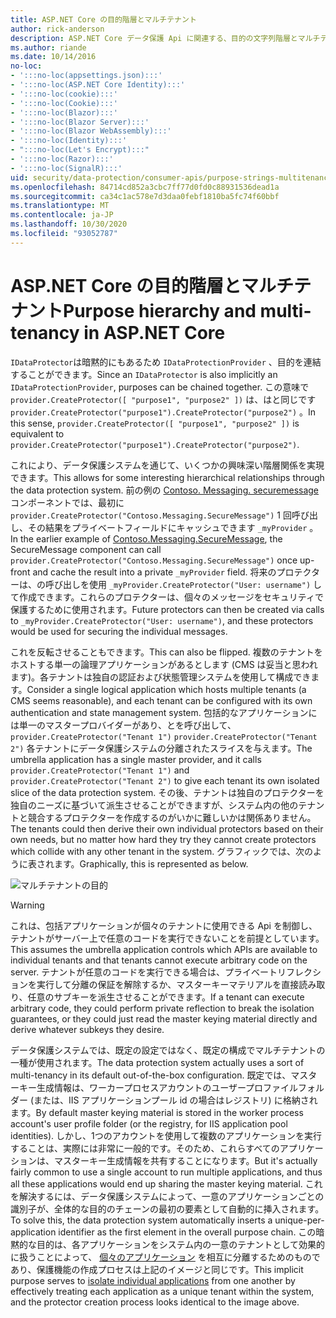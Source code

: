 ```yaml
---
title: ASP.NET Core の目的階層とマルチテナント
author: rick-anderson
description: ASP.NET Core データ保護 Api に関連する、目的の文字列階層とマルチテナントについて説明します。
ms.author: riande
ms.date: 10/14/2016
no-loc:
- ':::no-loc(appsettings.json):::'
- ':::no-loc(ASP.NET Core Identity):::'
- ':::no-loc(cookie):::'
- ':::no-loc(Cookie):::'
- ':::no-loc(Blazor):::'
- ':::no-loc(Blazor Server):::'
- ':::no-loc(Blazor WebAssembly):::'
- ':::no-loc(Identity):::'
- ":::no-loc(Let's Encrypt):::"
- ':::no-loc(Razor):::'
- ':::no-loc(SignalR):::'
uid: security/data-protection/consumer-apis/purpose-strings-multitenancy
ms.openlocfilehash: 84714cd852a3cbc7ff77d0fd0c88931536dead1a
ms.sourcegitcommit: ca34c1ac578e7d3daa0febf1810ba5fc74f60bbf
ms.translationtype: MT
ms.contentlocale: ja-JP
ms.lasthandoff: 10/30/2020
ms.locfileid: "93052787"
---
```

# <a name="purpose-hierarchy-and-multi-tenancy-in-aspnet-core"></a><span data-ttu-id="18caa-103">ASP.NET Core の目的階層とマルチテナント</span><span class="sxs-lookup"><span data-stu-id="18caa-103">Purpose hierarchy and multi-tenancy in ASP.NET Core</span></span>

<span data-ttu-id="18caa-104">`IDataProtector`は暗黙的にもあるため `IDataProtectionProvider` 、目的を連結することができます。</span><span class="sxs-lookup"><span data-stu-id="18caa-104">Since an `IDataProtector` is also implicitly an `IDataProtectionProvider`, purposes can be chained together.</span></span> <span data-ttu-id="18caa-105">この意味で `provider.CreateProtector([ "purpose1", "purpose2" ])` は、はと同じです `provider.CreateProtector("purpose1").CreateProtector("purpose2")` 。</span><span class="sxs-lookup"><span data-stu-id="18caa-105">In this sense, `provider.CreateProtector([ "purpose1", "purpose2" ])` is equivalent to `provider.CreateProtector("purpose1").CreateProtector("purpose2")`.</span></span>

<span data-ttu-id="18caa-106">これにより、データ保護システムを通じて、いくつかの興味深い階層関係を実現できます。</span><span class="sxs-lookup"><span data-stu-id="18caa-106">This allows for some interesting hierarchical relationships through the data protection system.</span></span> <span data-ttu-id="18caa-107">前の例の [Contoso. Messaging. securemessage](xref:security/data-protection/consumer-apis/purpose-strings#data-protection-contoso-purpose)コンポーネントでは、最初に `provider.CreateProtector("Contoso.Messaging.SecureMessage")` 1 回呼び出し、その結果をプライベートフィールドにキャッシュできます `_myProvider` 。</span><span class="sxs-lookup"><span data-stu-id="18caa-107">In the earlier example of [Contoso.Messaging.SecureMessage](xref:security/data-protection/consumer-apis/purpose-strings#data-protection-contoso-purpose), the SecureMessage component can call `provider.CreateProtector("Contoso.Messaging.SecureMessage")` once up-front and cache the result into a private `_myProvider` field.</span></span> <span data-ttu-id="18caa-108">将来のプロテクターは、の呼び出しを使用 `_myProvider.CreateProtector("User: username")` して作成できます。これらのプロテクターは、個々のメッセージをセキュリティで保護するために使用されます。</span><span class="sxs-lookup"><span data-stu-id="18caa-108">Future protectors can then be created via calls to `_myProvider.CreateProtector("User: username")`, and these protectors would be used for securing the individual messages.</span></span>

<span data-ttu-id="18caa-109">これを反転させることもできます。</span><span class="sxs-lookup"><span data-stu-id="18caa-109">This can also be flipped.</span></span> <span data-ttu-id="18caa-110">複数のテナントをホストする単一の論理アプリケーションがあるとします (CMS は妥当と思われます)。各テナントは独自の認証および状態管理システムを使用して構成できます。</span><span class="sxs-lookup"><span data-stu-id="18caa-110">Consider a single logical application which hosts multiple tenants (a CMS seems reasonable), and each tenant can be configured with its own authentication and state management system.</span></span> <span data-ttu-id="18caa-111">包括的なアプリケーションには単一のマスタープロバイダーがあり、とを呼び出して、 `provider.CreateProtector("Tenant 1")` `provider.CreateProtector("Tenant 2")` 各テナントにデータ保護システムの分離されたスライスを与えます。</span><span class="sxs-lookup"><span data-stu-id="18caa-111">The umbrella application has a single master provider, and it calls `provider.CreateProtector("Tenant 1")` and `provider.CreateProtector("Tenant 2")` to give each tenant its own isolated slice of the data protection system.</span></span> <span data-ttu-id="18caa-112">その後、テナントは独自のプロテクターを独自のニーズに基づいて派生させることができますが、システム内の他のテナントと競合するプロテクターを作成するのがいかに難しいかは関係ありません。</span><span class="sxs-lookup"><span data-stu-id="18caa-112">The tenants could then derive their own individual protectors based on their own needs, but no matter how hard they try they cannot create protectors which collide with any other tenant in the system.</span></span> <span data-ttu-id="18caa-113">グラフィックでは、次のように表されます。</span><span class="sxs-lookup"><span data-stu-id="18caa-113">Graphically, this is represented as below.</span></span>

![マルチテナントの目的](purpose-strings-multitenancy/_static/purposes-multi-tenancy.png)

>[!WARNING]
> <span data-ttu-id="18caa-115">これは、包括アプリケーションが個々のテナントに使用できる Api を制御し、テナントがサーバー上で任意のコードを実行できないことを前提としています。</span><span class="sxs-lookup"><span data-stu-id="18caa-115">This assumes the umbrella application controls which APIs are available to individual tenants and that tenants cannot execute arbitrary code on the server.</span></span> <span data-ttu-id="18caa-116">テナントが任意のコードを実行できる場合は、プライベートリフレクションを実行して分離の保証を解除するか、マスターキーマテリアルを直接読み取り、任意のサブキーを派生させることができます。</span><span class="sxs-lookup"><span data-stu-id="18caa-116">If a tenant can execute arbitrary code, they could perform private reflection to break the isolation guarantees, or they could just read the master keying material directly and derive whatever subkeys they desire.</span></span>

<span data-ttu-id="18caa-117">データ保護システムでは、既定の設定ではなく、既定の構成でマルチテナントの一種が使用されます。</span><span class="sxs-lookup"><span data-stu-id="18caa-117">The data protection system actually uses a sort of multi-tenancy in its default out-of-the-box configuration.</span></span> <span data-ttu-id="18caa-118">既定では、マスターキー生成情報は、ワーカープロセスアカウントのユーザープロファイルフォルダー (または、IIS アプリケーションプール id の場合はレジストリ) に格納されます。</span><span class="sxs-lookup"><span data-stu-id="18caa-118">By default master keying material is stored in the worker process account's user profile folder (or the registry, for IIS application pool identities).</span></span> <span data-ttu-id="18caa-119">しかし、1つのアカウントを使用して複数のアプリケーションを実行することは、実際には非常に一般的です。そのため、これらすべてのアプリケーションは、マスターキー生成情報を共有することになります。</span><span class="sxs-lookup"><span data-stu-id="18caa-119">But it's actually fairly common to use a single account to run multiple applications, and thus all these applications would end up sharing the master keying material.</span></span> <span data-ttu-id="18caa-120">これを解決するには、データ保護システムによって、一意のアプリケーションごとの識別子が、全体的な目的のチェーンの最初の要素として自動的に挿入されます。</span><span class="sxs-lookup"><span data-stu-id="18caa-120">To solve this, the data protection system automatically inserts a unique-per-application identifier as the first element in the overall purpose chain.</span></span> <span data-ttu-id="18caa-121">この暗黙的な目的は、各アプリケーションをシステム内の一意のテナントとして効果的に扱うことによって、 [個々のアプリケーション](xref:security/data-protection/configuration/overview#per-application-isolation) を相互に分離するためのものであり、保護機能の作成プロセスは上記のイメージと同じです。</span><span class="sxs-lookup"><span data-stu-id="18caa-121">This implicit purpose serves to [isolate individual applications](xref:security/data-protection/configuration/overview#per-application-isolation) from one another by effectively treating each application as a unique tenant within the system, and the protector creation process looks identical to the image above.</span></span>
